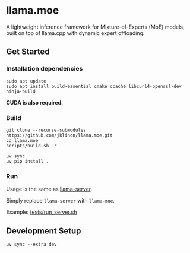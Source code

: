 # llama.moe

A lightweight inference framework for Mixture-of-Experts (MoE) models, built on top of llama.cpp with dynamic expert offloading.

## Get Started

### Installation dependencies

```
sudo apt update
sudo apt install build-essential cmake ccache libcurl4-openssl-dev ninja-build
```

**CUDA is also required.**

### Build

```
git clone --recurse-submodules https://github.com/jklincn/llama.moe.git
cd llama.moe
scripts/build.sh -r

uv sync
uv pip install .
```

### Run

Usage is the same as [llama-server](https://github.com/ggml-org/llama.cpp/tree/master/tools/server). 

Simply replace `llama-server` with `llama-moe`.

Example: [tests/run_server.sh](tests/run_server.sh)

## Development Setup

```
uv sync --extra dev
```

